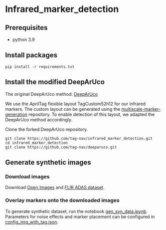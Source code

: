 # Infrared_marker_detection

## Prerequisites
- python 3.9

## Install packages
```
pip install -r requirements.txt
```

## Install the modified DeepArUco 

The original DeepArUco method: [DeepArUco](https://github.com/AVAuco/deeparuco)

We use the AprilTag flexible layout TagCustom52h12 for our infrared markers. The custom layout can be generated using the [multiscale-marker-generation](https://github.com/tag-nav/multiscale-marker-generation) repository. To enable detection of this layout, we adapted the DeepArUco method accordingly.

Clone the forked DeepArUco repository.
```
git clone https://github.com/tag-nav/infrared_marker_detection.git
cd infrared_marker_detection
git clone https://github.com/tag-nav/deeparuco.git
```

## Generate synthetic images

### Download images

Download [Open Images](https://storage.googleapis.com/openimages/web/index.html) and [FLIR ADAS dataset](https://www.flir.com/oem/adas/adas-dataset-form/?srsltid=AfmBOoqmLHpAgyLD87RJslGMU-ENDrmMRkZ9fRjXPZD5JcmeCtyORtMN).

### Overlay markers onto the downloaded images

To generate synthetic dataset, run the notebook [gen_syn_data.ipynb](https://github.com/tag-nav/infrared_marker_detection/blob/main/gen_syn_img/gen_syn_data.ipynb). Parameters for noise effects and marker placement can be configured in [config_img_with_tag.json](https://github.com/tag-nav/infrared_marker_detection/blob/main/gen_syn_img/config_img_with_tag.json).



